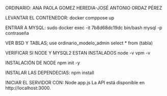 ORDINARIO: 
ANA PAOLA GOMEZ HEREDIA-JOSÉ ANTONIO ORDAZ PÉREZ 

LEVANTAR EL CONTENEDOR:
docker comppose up

ENTRAR A MYSQL:
sudo docker exec -it 7b8d68dc19dc bin/bash
mysql -p
contraseña

VER BSD Y TABLAS;
use ordinario_modelo_admin
select * from (tabla)

VERIFICAR SI NODE Y MYSQL2 ESTAN INSTALADOS
node -v
vpm -v

INSTALACIÓN DE NODE
npm init -y

INSTALAR LAS DEPENDECIAS: npm install

INICIAR EL SERVIDOR CON: Node app.js
La API está disponible en http://localhost:3000.

